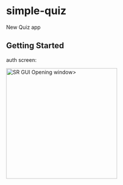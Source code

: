 ﻿# simple-quiz

New Quiz app

## Getting Started

auth screen:

<p align="left">
    <img src="screen_shot/screen_1.png" alt="SR GUI Opening window>"
        width="300"/>
</p>

